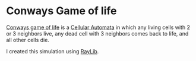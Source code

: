# Conways Game of life

[Conways game of life](https://en.wikipedia.org/wiki/Cellular_automaton) is a
[Cellular Automata](https://https://en.wikipedia.org/wiki/Cellular_automaton)
in which any living cells with 2 or 3 neighbors live,
any dead cell with 3 neighbors comes back to life,
and all other cells die.

I created this simulation using
[RayLib](https://www.raylib.com/).
